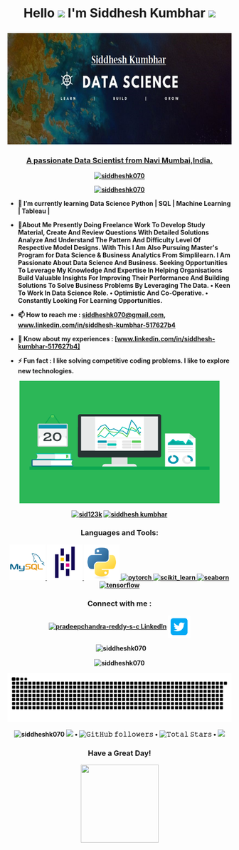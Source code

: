 <h1 align="center">
  
  **Hello** <img src="https://raw.githubusercontent.com/JayantGoel001/JayantGoel001/master/GIF/Earth.gif" width="24px"> I'm <b>Siddhesh Kumbhar<b>
  <img src="https://media.tenor.com/Wx9IEmZZXSoAAAAi/hi.gif" width="40px" />
</h1>
  
<p align="center">
<a href="https://github.com/siddheshk070">
  
  <p align="center">
  <img src="https://github.com/siddheshk070/siddheshk070/blob/main/data%20science%20image.jfif" alt="Background" height="250" width="600"> 

<h3 align="center">A passionate Data Scientist from Navi Mumbai,India.</h3>

<p align="center"> <img src="https://komarev.com/ghpvc/?username=siddheshk070&label=Profile%20views&color=0e75b6&style=flat" alt="siddheshk070" /> </p>

<p align="center"> <a href="https://github.com/ryo-ma/github-profile-trophy"><img src="https://github-profile-trophy.vercel.app/?username=siddheshk070" alt="siddheshk070" /></a> </p>

- 🌱 I’m currently learning Data Science **Python | SQL | Machine Learning | Tableau |**

- 💬About Me **Presently Doing Freelance Work To Develop Study Material, Create And Review Questions With Detailed Solutions Analyze And Understand The Pattern And Difficulty Level Of Respective Model Designs. With This I Am Also Pursuing Master's Program for Data Science & Business Analytics From Simplilearn. I Am Passionate About Data Science And Business. Seeking Opportunities To Leverage My Knowledge And Expertise In Helping Organisations Build Valuable Insights For Improving Their Performance And Building Solutions To Solve Business Problems By Leveraging The Data. • Keen To Work In Data Science Role. • Optimistic And Co-Operative. • Constantly Looking For Learning Opportunities.**

- 📫 How to reach me : **siddheshk070@gmail.com, www.linkedin.com/in/siddhesh-kumbhar-517627b4**

- 📄 Know about my experiences : [www.linkedin.com/in/siddhesh-kumbhar-517627b4]

- ⚡ Fun fact : **I like solving competitive coding problems. I like to explore new technologies.**

<div align="center">
  <div>
    <img src="https://github.com/siddheshk070/siddheshk070/blob/main/upgrade-premium-animation-dribbble.gif" align="center" width="450" height="275">
</div>
  
  
<p align="center">
<a href="https://twitter.com/sid123k" target="blank"><img align="center" src="https://raw.githubusercontent.com/rahuldkjain/github-profile-readme-generator/master/src/images/icons/Social/twitter.svg" alt="sid123k" height="30" width="40" /></a>
<a href="https://linkedin.com/in/siddhesh kumbhar" target="blank"><img align="center" src="https://raw.githubusercontent.com/rahuldkjain/github-profile-readme-generator/master/src/images/icons/Social/linked-in-alt.svg" alt="siddhesh kumbhar" height="30" width="40" /></a>
</p>

<h3 align="center">Languages and Tools:</h3>
<p align="center"> <a href="https://www.mysql.com/" target="_blank" rel="noreferrer"> <img src="https://raw.githubusercontent.com/devicons/devicon/master/icons/mysql/mysql-original-wordmark.svg" alt="mysql" width="80" height="80"/> </a> <a href="https://pandas.pydata.org/" target="_blank" rel="noreferrer"> <img src="https://raw.githubusercontent.com/devicons/devicon/2ae2a900d2f041da66e950e4d48052658d850630/icons/pandas/pandas-original.svg" alt="pandas" width="80" height="80"/> </a> <a href="https://www.python.org" target="_blank" rel="noreferrer"> <img src="https://raw.githubusercontent.com/devicons/devicon/master/icons/python/python-original.svg" alt="python" width="80" height="80"/> </a> <a href="https://pytorch.org/" target="_blank" rel="noreferrer"> <img src="https://www.vectorlogo.zone/logos/pytorch/pytorch-icon.svg" alt="pytorch" width="80" height="80"/> </a> <a href="https://scikit-learn.org/" target="_blank" rel="noreferrer"> <img src="https://upload.wikimedia.org/wikipedia/commons/0/05/Scikit_learn_logo_small.svg" alt="scikit_learn" width="80" height="80"/> </a> <a href="https://seaborn.pydata.org/" target="_blank" rel="noreferrer"> <img src="https://seaborn.pydata.org/_images/logo-mark-lightbg.svg" alt="seaborn"width="80" height="80"/> </a> <a href="https://www.tensorflow.org" target="_blank" rel="noreferrer"> <img src="https://www.vectorlogo.zone/logos/tensorflow/tensorflow-icon.svg" alt="tensorflow" width="80" height="80"/> </a> </p>

<h3 align="center">Connect with me :</h3>
<p align="center">
<a href="https://www.linkedin.com/in/siddhesh-kumbhar-517627b4" target="blank"><img align="center" src="https://upload.wikimedia.org/wikipedia/commons/b/b1/LinkedIn_Logo_2013_%282%29.svg" alt="pradeepchandra-reddy-s-c LinkedIn" height="50" width="120" /></a>
<a href="https://twitter.com/sid123k" target="blank"><img align="center" src="https://github.com/siddheshk070/siddheshk070/blob/main/icons8-twitter-squared-96.png"  height="50" width="50" /></a>   
</p>

<p><p align="center">&nbsp;
<img align="center" src="https://github-readme-stats.vercel.app/api?username=siddheshk070&show_icons=true&locale=en" alt="siddheshk070" /></p>

<p><p align="center">
<img align="center"src="https://github-readme-streak-stats.herokuapp.com/?user=siddheshk070&" alt="siddheshk070" /></p>
  
  <div align="center">
  
  ![Snake animation](https://github.com/siddheshk070/siddheshk070/blob/main/github-contribution-grid-snake.svg)
 
</div>

<p align="center">
  <img src="https://komarev.com/ghpvc/?username=siddheshk070&label=Profile%20views&color=0e75b6&style=flat" alt="siddheshk070" />
  <a href="https://user-badge.committers.top/india_private/soopertramp"><img src="https://user-badge.committers.top/india_private/siddheshk070.svg"></a> •
  <img alt="𝙶𝚒𝚝𝙷𝚞𝚋 𝚏𝚘𝚕𝚕𝚘𝚠𝚎𝚛𝚜" src="https://img.shields.io/github/followers/siddheshk070?label=Followers&style=social"> •
  <img src="https://img.shields.io/github/stars/siddheshk070?label=Stars" alt="𝚃𝚘𝚝𝚊𝚕 𝚂𝚝𝚊𝚛𝚜"> •
  <a href="https://github.com/sponsors/soopertramp"><img src="https://img.shields.io/static/v1?label=Sponsor&message=%E2%9D%A4&logo=GitHub&color=%23fe8e86"/></a>
</p>



<div align="center">
  <h3 align="center"> Have a Great Day!</h3>
  <div>
    <img src="https://github.com/siddheshk070/siddheshk070/blob/main/340c5a4878082e690398744e0173fdc9.gif" align="center" width="175" height="175">
  </div>
</div>



